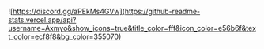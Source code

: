 ![https://discord.gg/aPEkMs4GVw](https://github-readme-stats.vercel.app/api?username=Axmyo&show_icons=true&title_color=fff&icon_color=e56b6f&text_color=ecf8f8&bg_color=355070)
